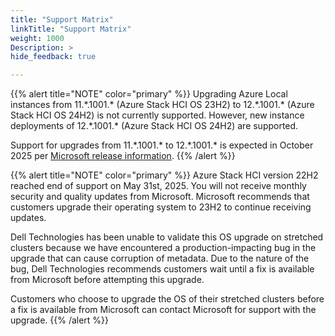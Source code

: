 ```yaml
---
title: "Support Matrix"
linkTitle: "Support Matrix"
weight: 1000
Description: >
hide_feedback: true

---
```


{{% alert title="NOTE" color="primary" %}}
Upgrading Azure Local instances from 11.\*.1001.\* (Azure Stack HCI OS 23H2) to 12.\*.1001.\* (Azure Stack HCI OS 24H2) is not currently supported. However, new instance deployments of 12.\*.1001.\* (Azure Stack HCI OS 24H2) are supported.

Support for upgrades from 11.\*.1001.\* to 12.\*.1001.\* is expected in October 2025 per [Microsoft release information](https://learn.microsoft.com/en-us/azure/azure-local/media/release-information-23h2/release-trains-supported-update-paths.png?view=azloc-2507).
{{% /alert %}}

{{% alert title="NOTE" color="primary" %}}
Azure Stack HCI version 22H2 reached end of support on May 31st, 2025. You will not receive monthly security and quality updates from Microsoft. Microsoft recommends that customers upgrade their operating system to 23H2 to continue receiving updates.

Dell Technologies has been unable to validate this OS upgrade on stretched clusters because we have encountered a production-impacting bug in the upgrade that can cause corruption of metadata. Due to the nature of the bug, Dell Technologies recommends customers wait until a fix is available from Microsoft before attempting this upgrade.

Customers who choose to upgrade the OS of their stretched clusters before a fix is available from Microsoft can contact Microsoft for support with the upgrade.
{{% /alert %}}
